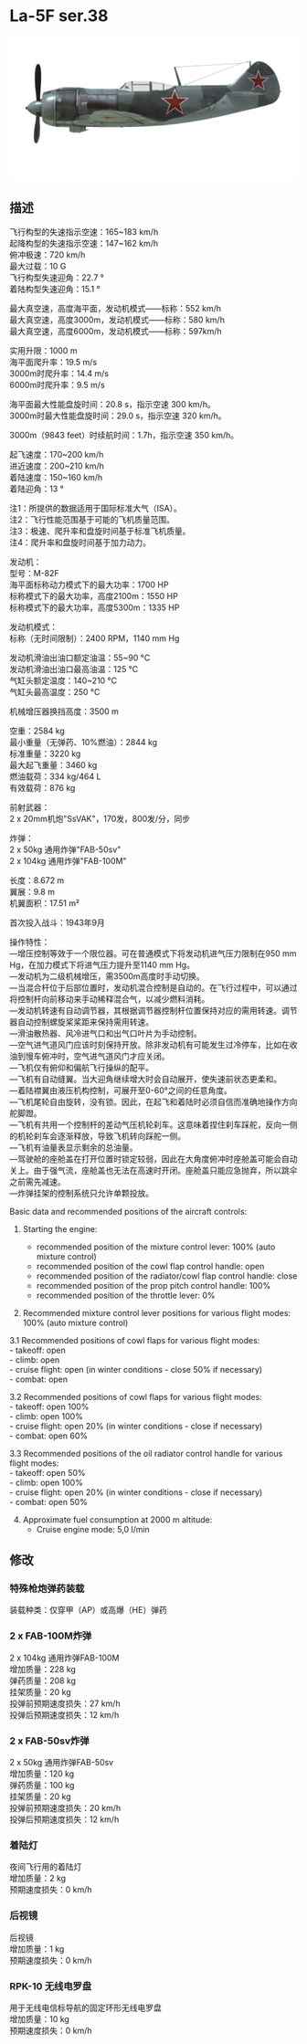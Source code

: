 # La-5F ser.38  
  
![la5s38](../images/la5s38.png)  
  
## 描述  
  
飞行构型的失速指示空速：165~183 km/h  
起降构型的失速指示空速：147~162 km/h  
俯冲极速：720 km/h  
最大过载：10 G  
飞行构型失速迎角：22.7 °  
着陆构型失速迎角：15.1 °  
  
最大真空速，高度海平面，发动机模式——标称：552 km/h  
最大真空速，高度3000m，发动机模式——标称：580 km/h  
最大真空速，高度6000m，发动机模式——标称：597km/h  
  
实用升限：1000 m  
海平面爬升率：19.5 m/s  
3000m时爬升率：14.4 m/s  
6000m时爬升率：9.5 m/s  
  
海平面最大性能盘旋时间：20.8 s，指示空速 300 km/h。  
3000m时最大性能盘旋时间：29.0 s，指示空速 320 km/h。  
  
3000m（9843 feet）时续航时间：1.7h，指示空速 350 km/h。  
  
起飞速度：170~200 km/h  
进近速度：200~210 km/h  
着陆速度：150~160 km/h  
着陆迎角：13 °  
  
注1：所提供的数据适用于国际标准大气（ISA）。  
注2：飞行性能范围基于可能的飞机质量范围。  
注3：极速、爬升率和盘旋时间基于标准飞机质量。  
注4：爬升率和盘旋时间基于加力动力。  
  
发动机：  
型号：M-82F  
海平面标称动力模式下的最大功率：1700 HP  
标称模式下的最大功率，高度2100m：1550 HP  
标称模式下的最大功率，高度5300m：1335 HP  
  
发动机模式：  
标称（无时间限制）：2400 RPM，1140 mm Hg  
  
发动机滑油出油口额定油温：55~90 °C  
发动机滑油出油口最高油温：125 °C  
气缸头额定温度：140~210 °C  
气缸头最高温度：250 °C  
  
机械增压器换挡高度：3500 m  
  
空重：2584 kg  
最小重量（无弹药、10%燃油）：2844 kg  
标准重量：3220 kg  
最大起飞重量：3460 kg  
燃油载荷：334 kg/464 L  
有效载荷：876 kg  
  
前射武器：  
2 x 20mm机炮"SsVAK"，170发，800发/分，同步  
  
炸弹：  
2 x 50kg 通用炸弹"FAB-50sv"  
2 x 104kg 通用炸弹"FAB-100M"  
  
长度：8.672 m  
翼展：9.8 m  
机翼面积：17.51 m²  
  
首次投入战斗：1943年9月  
  
操作特性：  
—增压控制等效于一个限位器。可在普通模式下将发动机进气压力限制在950 mm Hg，在加力模式下将进气压力提升至1140 mm Hg。  
—发动机为二级机械增压，需3500m高度时手动切换。  
—当混合杆位于后部位置时，发动机混合控制是自动的。在飞行过程中，可以通过将控制杆向前移动来手动稀释混合气，以减少燃料消耗。  
—发动机转速有自动调节器，其根据调节器控制杆位置保持对应的需用转速。调节器自动控制螺旋桨桨距来保持需用转速。  
—滑油散热器、风冷进气口和出气口叶片为手动控制。  
—空气进气道风门应该时刻保持开放。除非发动机有可能发生过冷停车，比如在收油到慢车俯冲时，空气进气道风门才应关闭。  
—飞机仅有俯仰和偏航飞行操纵的配平。  
—飞机有自动缝翼。当大迎角继续增大时会自动展开，使失速前状态更柔和。  
—着陆襟翼由液压机构控制，可展开至0-60°之间的任意角度。  
—飞机尾轮自由旋转，没有锁。因此，在起飞和着陆时必须自信而准确地操作方向舵脚蹬。  
—飞机有共用一个控制杆的差动气压机轮刹车。这意味着捏住刹车踩舵，反向一侧的机轮刹车会逐渐释放，导致飞机转向踩舵一侧。  
—飞机有油量表显示剩余的总油量。  
—驾驶舱的座舱盖在打开位置时锁定较弱，因此在大角度俯冲时座舱盖可能会自动关上。由于强气流，座舱盖也无法在高速时开闭。座舱盖只能应急抛弃，所以跳伞之前需先减速。  
—炸弹挂架的控制系统只允许单颗投放。  
  
Basic data and recommended positions of the aircraft controls:  
1. Starting the engine:  
	- recommended position of the mixture control lever: 100% (auto mixture control)  
	- recommended position of the cowl flap control handle: open  
	- recommended position of the radiator/cowl flap control handle: close  
	- recommended position of the prop pitch control handle: 100%  
	- recommended position of the throttle lever: 0%  
  
2. Recommended mixture control lever positions for various flight modes: 100% (auto mixture control)  
  
3.1 Recommended positions of cowl flaps for various flight modes:  
	- takeoff: open  
	- climb: open  
	- cruise flight: open (in winter conditions - close 50% if necessary)  
	- combat: open  
  
3.2 Recommended positions of cowl flaps for various flight modes:  
	- takeoff: open 100%  
	- climb: open 100%  
	- cruise flight: open 20% (in winter conditions - close if necessary)  
	- combat: open 60%  
  
3.3 Recommended positions of the oil radiator control handle for various flight modes:  
	- takeoff: open 50%  
	- climb: open 100%  
	- cruise flight: open 20% (in winter conditions - close if necessary)  
	- combat: open 50%  
  
4. Approximate fuel consumption at 2000 m altitude:  
	- Cruise engine mode: 5,0 l/min  
  
## 修改  
  
  
### 特殊枪炮弹药装载  
  
装载种类：仅穿甲（AP）或高爆（HE）弹药  
  
### 2 x FAB-100M炸弹  
  
2 x 104kg 通用炸弹FAB-100M  
增加质量：228 kg  
弹药质量：208 kg  
挂架质量：20 kg  
投弹前预期速度损失：27 km/h  
投弹后预期速度损失：12 km/h  
  
### 2 x FAB-50sv炸弹  
  
2 x 50kg 通用炸弹FAB-50sv  
增加质量：120 kg  
弹药质量：100 kg  
挂架质量：20 kg  
投弹前预期速度损失：20 km/h  
投弹后预期速度损失：12 km/h  
  
### 着陆灯  
  
夜间飞行用的着陆灯  
增加质量：2 kg  
预期速度损失：0 km/h  
  
### 后视镜  
  
后视镜  
增加质量：1 kg  
预期速度损失：0 km/h  
  
### RPK-10 无线电罗盘  
  
用于无线电信标导航的固定环形无线电罗盘  
增加质量：10 kg  
预期速度损失：0 km/h  